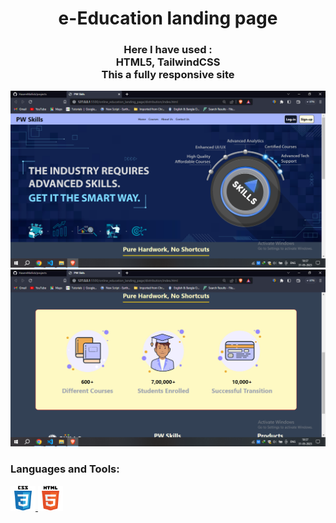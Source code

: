 <h1 align="center">e-Education landing page</h1>
<h3 align="center">Here I have used : <br> HTML5, TailwindCSS <br> This a fully responsive site </h3>

![SS](https://github.com/HasemMallick/projects/blob/main/online_education_landing_page/project_SS/Screenshot%20(279).png)
![SS](https://github.com/HasemMallick/projects/blob/main/online_education_landing_page/project_SS/Screenshot%20(280).png)

<p align="left">
</p>

<h3 align="left">Languages and Tools:</h3>
<p align="left"> <a href="https://www.w3schools.com/css/" target="_blank" rel="noreferrer"> <img src="https://raw.githubusercontent.com/devicons/devicon/master/icons/css3/css3-original-wordmark.svg" alt="css3" width="40" height="40"/> </a> <a href="https://www.w3.org/html/" target="_blank" rel="noreferrer"> <img src="https://raw.githubusercontent.com/devicons/devicon/master/icons/html5/html5-original-wordmark.svg" alt="html5" width="40" height="40"/> </a> </p>
